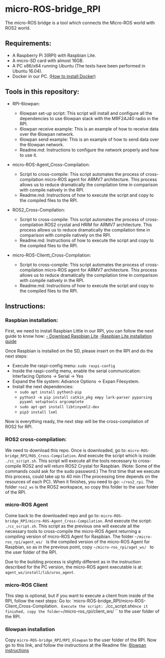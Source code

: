 # micro-ROS-bridge_RPI

The micro-ROS bridge is a tool which connects the Micro-ROS world with ROS2 world.

## Requirements:

- A Raspberry Pi 3(RPI) with Raspbian Lite.
- A micro-SD card with almost 16GB.
- A PC x86/x64 running Ubuntu (The tests have been performed in Ubuntu 16.04).
- Docker in our PC. [(How to install Docker)](https://docs.docker.com/install/linux/docker-ce/ubuntu/)

## Tools in this repository:

- RPI-6lowpan:
  - 6lowpan set-up script: This script will install and configure all the dependencies to use 6lowpan stack with the MRF24J40 radio in the RPI.
  - 6lowpan receive example: This is an example of how to receive data over the 6lowpan network.
  - 6lowpan send example: This is an example of how to send data over the 6lowpan network.  
  - Readme.md: Instructions to configure the network properly and how to use it.

- micro-ROS-Agent_Cross-Compilation:
  - Script to cross-compile: This script automates the process of cross-compilation micro-ROS agent for ARMV7 architecture. This process allows us to reduce dramatically the compilation time in comparison with compile natively in the RPI.
  - Readme.md: Instructions of how to execute the script and copy to the compiled files to the RPI.

- ROS2_Cross-Compilation:
    - Script to cross-compile: This script automates the process of cross-compilation ROS2 crystal and HRIM for ARMV7 architecture. This process allows us to reduce dramatically the compilation time in comparison with compile natively on the RPI.
    - Readme.md: Instructions of how to execute the script and copy to the compiled files to the RPI.

- micro-ROS-Clientt_Cross-Compilation:
  - Script to cross-compile: This script automates the process of cross-compilation micro-ROS agent for ARMV7 architecture. This process allows us to reduce dramatically the compilation time in comparison with compile natively in the RPI.
  - Readme.md: Instructions of how to execute the script and copy to the compiled files to the RPI.

## Instructions:

### Raspbian installation:

First, we need to install Raspbian Little in our RPI, you can follow the next guide to know how:
[- Download Raspbian Lite](https://downloads.raspberrypi.org/raspbian_lite_latest)
[-Raspbian Lite installation guide](https://www.raspberrypi.org/documentation/installation/installing-images/README.md)

Once Raspbian is installed on the SD, please insert on the RPI and do the next steps:
  - Execute the raspi-config menu: ``sudo raspi-config``
  - Inside the raspi-config menu, enable the serial communication:  Interfacing Options -> Serial -> Yes
  - Expand the file system: Advance Options -> Expan Filesystem.
  - Install the next dependencies:
    - ``sudo apt install python3-pip``
    - ``python3 -m pip install catkin_pkg empy lark-parser pyparsing pyyaml setuptools argcomplete``
    - ``sudo apt-get install libtinyxml2-dev``
    - ``pip3 install lxml``


Now is everything ready, the next step will be the cross-compilation of ROS2 for RPI.

### ROS2 cross-compilation:

We need to download this repo.
Once is downloaded, go to: ``micro-ROS-bridge_RPI/ROS_Cross-Compilation``.  And execute the script which is inside: ``./cc_script.sh``.
This script will execute all the tools necessary to cross-compile ROS2 and will return ROS2 Crystal for Raspbian.
(Note: Some of the commands could ask for the sudo password.)
The first time that we execute this process, could take up to 40 min (The processing time depends on the resources of each PC). When it finishes, you need to go: ``~/ros2_rpi``.
The folder ``ros2_ws`` is the ROS2 workspace, so copy this folder to the user folder of the RPI.


### micro-ROS Agent

Come back to the downloaded repo and go to: ``micro-ROS-bridge_RPI/micro-ROS-Agent_Cross-Compilation``.
And execute the script: ``./cc_script.sh``.
This script as the previous one will execute all the necessary tools to cross-compile the micro-ROS Agent returning a compiling version of micro-ROS Agent for Raspbian.
The folder ``~/micro-ros_rpi/agent_ws/ `` is the compiled version of the micro-ROS Agent for Raspbian, so as in the previous point, copy ``~/micro-ros_rpi/aget_ws/ `` to the user folder of the RPI.

Due to the building process is slightly different as in the instruction described for the PC version, the micro-ROS agent executable is at: ``agent_ws/install/lib/uros_agent``.

### micro-ROS Client

This step is optional, but if you want to execute a client from inside of the RPI, follow the next steps:
Go to: `micro-ROS-bridge_RPI/micro-ROS-Client_Cross-Compilation``.
Execute the script: ``./cc_script.sh``
Once it finished, copy the folder ``~/micro-ros_rpi/client_ws/ `` to the user folder of the RPI.

### 6lowpan installation

Copy ``micro-ROS-bridge_RPI/RPI_6lowpan`` to the user folder of the RPI.
Now go to this link, and follow the instructions at the Readme file:
[6lowpan instructions](https://github.com/micro-ROS/micro-ROS-bridge_RPI/tree/master/RPI_6lowpan)
